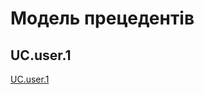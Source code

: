 # Модель прецедентів

## UC.user.1
[UC.user.1](http://www.plantuml.com/plantuml/proxy?cache=no&src=https://github.com/mixolydian-b6/Bricks/blob/Victor-Buhaiov/docs/use%20cases/UC.user.1.puml)

